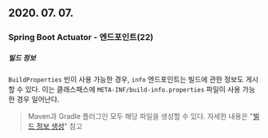 ## 2020. 07. 07.

### Spring Boot Actuator - 엔드포인트(22)

##### 빌드 정보

`BuildProperties` 빈이 사용 가능한 경우, `info` 엔드포인트는 빌드에 관한 정보도 게시할 수 있다. 이는 클래스패스에 `META-INF/build-info.properties` 파일이 사용 가능한 경우 일어난다.

> Maven과 Gradle 플러그인 모두 해당 파일을 생성할 수 있다. 자세한 내용은 "[빌드 정보 생성][spring-boot-generate-build-info]" 참고



[spring-boot-generate-build-info]: https://docs.spring.io/spring-boot/docs/2.3.1.RELEASE/reference/html/howto.html#howto-build-info